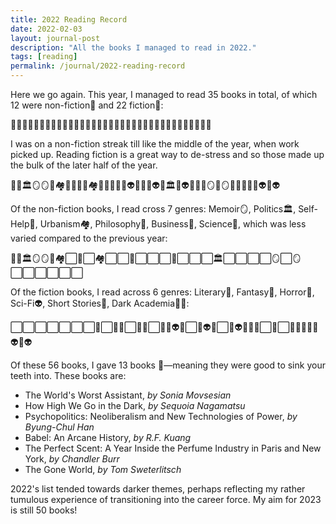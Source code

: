 ```yaml
---
title: 2022 Reading Record
date: 2022-02-03
layout: journal-post
description: "All the books I managed to read in 2022."
tags: [reading]
permalink: /journal/2022-reading-record
---
```


Here we go again. This year, I managed to read 35 books in total, of which 12 were non-fiction📙 and 22 fiction📘:

📙📙📙📙📙📙📙📘📙📘📙📘📘📙📘📘📘📙📘📘📘📙📘📘📘📘📙📘📙📘📘📘📘📘📘

I was on a non-fiction streak till like the middle of the year, when work picked up. Reading fiction is a great way to de-stress and so those made up the bulk of the later half of the year.

💭💼🏛🪞🪞🧬🏘🦄🧬🧚🏻🏘🦄🦄🌱🧚🏻👽👻💭🦄👽👻🏛👻👽🧚🏻👻🪞📖🪞👻🧚🏻🧚🏻👽🦉👽

Of the non-fiction books, I read cross 7 genres: Memoir🪞, Politics🏛, Self-Help🌱, Urbanism🏘, Philosophy💭, Business💼, Science🧬, which was less varied compared to the previous year:

💭💼🏛🪞🪞🧬🏘⬜️🧬⬜️🏘⬜️⬜️🌱⬜️⬜️⬜️💭⬜️⬜️⬜️🏛⬜️⬜️⬜️⬜️🪞⬜️🪞⬜️⬜️⬜️⬜️⬜️⬜️

Of the fiction books, I read across 6 genres: Literary🦉, Fantasy🦄, Horror👻, Sci-Fi👽, Short Stories📖, Dark Academia🧚🏻:

⬜️⬜️⬜️⬜️⬜️⬜️⬜️🦄⬜️🧚🏻⬜️🦄🦄⬜️🧚🏻👽👻⬜️🦄👽👻⬜️👻👽🧚🏻👻⬜️📖⬜️👻🧚🏻🧚🏻👽🦉👽

Of these 56 books, I gave 13 books 🦷—meaning they were good to sink your teeth into. These books are:

- The World's Worst Assistant, _by Sonia Movsesian_
- How High We Go in the Dark, _by Sequoia Nagamatsu_
- Psychopolitics: Neoliberalism and New Technologies of Power, _by Byung-Chul Han_
- Babel: An Arcane History, _by R.F. Kuang_
- The Perfect Scent: A Year Inside the Perfume Industry in Paris and New York, _by Chandler Burr_
- The Gone World, _by Tom Sweterlitsch_
  
2022's list tended towards darker themes, perhaps reflecting my rather tumulous experience of transitioning into the career force. My aim for 2023 is still 50 books!